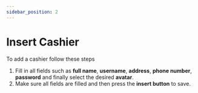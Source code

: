 ```yaml
---
sidebar_position: 2
---
```


# Insert Cashier

To add a cashier follow these steps

1. Fill in all fields such as **full name**, **username**, **address**, **phone number**, **password** and finally select the desired **avatar**.
2. Make sure all fields are filled and then press the **insert button** to save.
